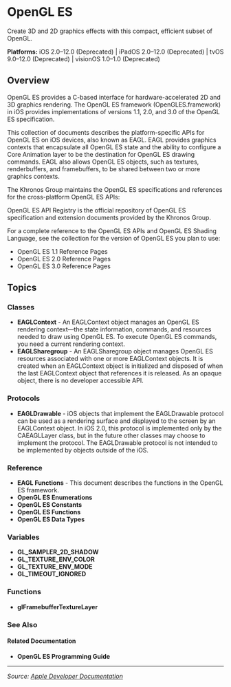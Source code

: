 # OpenGL ES

Create 3D and 2D graphics effects with this compact, efficient subset of OpenGL.

**Platforms:** iOS 2.0–12.0 (Deprecated) | iPadOS 2.0–12.0 (Deprecated) | tvOS 9.0–12.0 (Deprecated) | visionOS 1.0–1.0 (Deprecated)

## Overview

OpenGL ES provides a C-based interface for hardware-accelerated 2D and 3D graphics rendering. The OpenGL ES framework (OpenGLES.framework) in iOS provides implementations of versions 1.1, 2.0, and 3.0 of the OpenGL ES specification.

This collection of documents describes the platform-specific APIs for OpenGL ES on iOS devices, also known as EAGL. EAGL provides graphics contexts that encapsulate all OpenGL ES state and the ability to configure a Core Animation layer to be the destination for OpenGL ES drawing commands. EAGL also allows OpenGL ES objects, such as textures, renderbuffers, and framebuffers, to be shared between two or more graphics contexts.

The Khronos Group maintains the OpenGL ES specifications and references for the cross-platform OpenGL ES APIs:

OpenGL ES API Registry is the official repository of OpenGL ES specification and extension documents provided by the Khronos Group.

For a complete reference to the OpenGL ES APIs and OpenGL ES Shading Language, see the collection for the version of OpenGL ES you plan to use:

- OpenGL ES 1.1 Reference Pages
- OpenGL ES 2.0 Reference Pages
- OpenGL ES 3.0 Reference Pages

## Topics

### Classes
- **EAGLContext** - An EAGLContext object manages an OpenGL ES rendering context—the state information, commands, and resources needed to draw using OpenGL ES. To execute OpenGL ES commands, you need a current rendering context.
- **EAGLSharegroup** - An EAGLSharegroup object manages OpenGL ES resources associated with one or more EAGLContext objects. It is created when an EAGLContext object is initialized and disposed of when the last EAGLContext object that references it is released. As an opaque object, there is no developer accessible API.

### Protocols
- **EAGLDrawable** - iOS objects that implement the EAGLDrawable protocol can be used as a rendering surface and displayed to the screen by an EAGLContext object. In iOS 2.0, this protocol is implemented only by the CAEAGLLayer class, but in the future other classes may choose to implement the protocol. The EAGLDrawable protocol is not intended to be implemented by objects outside of the iOS.

### Reference
- **EAGL Functions** - This document describes the functions in the OpenGL ES framework.
- **OpenGL ES Enumerations**
- **OpenGL ES Constants**
- **OpenGL ES Functions**
- **OpenGL ES Data Types**

### Variables
- **GL_SAMPLER_2D_SHADOW**
- **GL_TEXTURE_ENV_COLOR**
- **GL_TEXTURE_ENV_MODE**
- **GL_TIMEOUT_IGNORED**

### Functions
- **glFramebufferTextureLayer**

### See Also

#### Related Documentation
- **OpenGL ES Programming Guide**

---

*Source: [Apple Developer Documentation](https://developer.apple.com/documentation/OpenGLES)*
